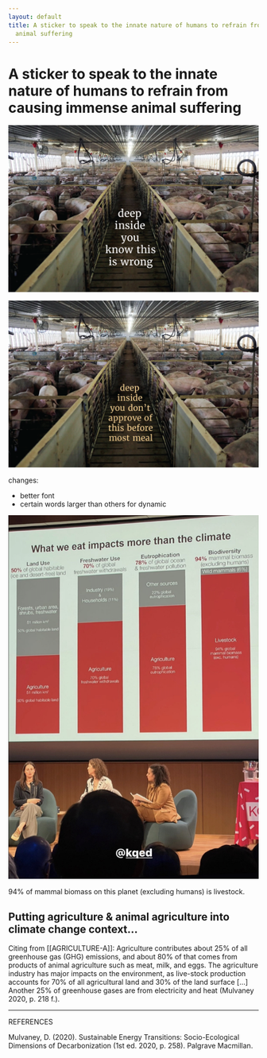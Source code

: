 ```yaml
---
layout: default
title: A sticker to speak to the innate nature of humans to refrain from causing immense
  animal suffering
---
```

# A sticker to speak to the innate nature of humans to refrain from causing immense animal suffering 

![](media/MMSMeatStickA-01.png)


![](media/MMSMeatStickA-02.png)

changes:
- better font
- certain words larger than others for dynamic


![](media/cleanshot_2023-12-03-at-19-52-44@2x.png)

94% of mammal biomass on this planet (excluding humans) is livestock. 

## Putting agriculture & animal agriculture into climate change context...
Citing from [[AGRICULTURE-A]]: Agriculture contributes about 25% of  all greenhouse gas (GHG) emissions, and about 80% of  that comes from products of  animal agriculture such as meat, milk, and eggs. The agriculture industry has major impacts on the environment, as live-stock production accounts for 70% of  all agricultural land and 30% of  the land surface [...] Another 25% of  greenhouse gases are from electricity and heat (Mulvaney 2020, p. 218 f.).


__________

REFERENCES

Mulvaney, D. (2020). Sustainable Energy Transitions: Socio-Ecological Dimensions of Decarbonization (1st ed. 2020, p. 258). Palgrave Macmillan.

